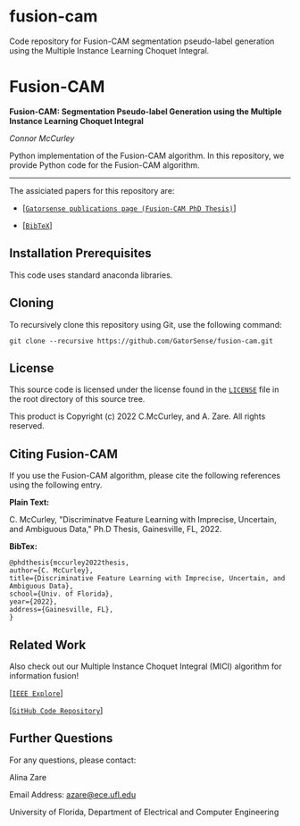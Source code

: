 # fusion-cam
Code repository for Fusion-CAM segmentation pseudo-label generation using the Multiple Instance Learning Choquet Integral.

# Fusion-CAM
**Fusion-CAM: Segmentation Pseudo-label Generation using the Multiple Instance Learning Choquet Integral**

_Connor McCurley_

Python implementation of the Fusion-CAM algorithm.  In this repository, we provide Python code for the Fusion-CAM algorithm.  

___
The assiciated papers for this repository are:

- [[`Gatorsense publications page (Fusion-CAM PhD Thesis)`]([https://ieeexplore.ieee.org/document/7743905](https://faculty.eng.ufl.edu/machine-learning/2023/02/discriminative-feature-learning-with-imprecise-uncertain-and-ambiguous-data/))]

- [[`BibTeX`](#CitingFusionCAM)]


## Installation Prerequisites

This code uses standard anaconda libraries.

## Cloning

To recursively clone this repository using Git, use the following command:

```
git clone --recursive https://github.com/GatorSense/fusion-cam.git
```

<!---
## Demo

Run `demo_main.py` in Python.

## Main Functions

The MICI Classifier Fusion and Regression Algorithm runs using the following functions.

1. MICI Classifier Fusion (generalized-mean model) Algorithm

```train_chi_softmax(TrainBags, TrainBagLabels, Parameters)```


## Inputs

#The *TrainBags* input is a (NumTrainBags,) numpy object array. Inside each element, (NumPntsInBag, nSources) numpy array -- Training bags data.

#The *TrainLabels* input is a (NumTrainBags,) numpy uint8 array that takes values of "1" and "0" for two-class classfication problems -- Training labels for each bag.


## Parameters
The parameters can be set in the following function:

```Parameters = set_mici_parameters.set_parameters()```
```
The parameters are in a Python argument parser with the following fields:
1. nPop: size of population
2. sigma: sigma of Gaussians in fitness function
3. maxIterations: maximum number of iterations
4. eta: percentage of time to make small-scale mutation
5. sampleVar: variance around sample mean
6. mean: mean of CI in fitness function. This value is always set to 1 (or very close to 1) if the positive label is "1".
7. analysis: if ="1", save all intermediate results
8. p: the power coefficient for the generalized-mean function. Empirically, setting p(1) to a large postive number and p(2) to a large negative number works well.
9. use_parallel: flag for using parallel processing in evolutionary optimization sampling.
```

*Parameters can be modified by users in Parameters = set_parameters() function.*

## Inventory

```
https://github.com/GatorSense/fusion-cam

└── root dir
    ├── mici_demo_main.py   //Run this. Main demo file.
    ├── demo_data_cl.mat  //Demo classification data
    ├── mici_choquet_integral.py  //Class file for the MICI with regular fuzzy measure
    ├── mici_choquet_integral_binary.py  //Class file for the MICI with binary fuzzy measure
    ├── set_mici_parameters.py  //Parameter file
```
-->

## License

This source code is licensed under the license found in the [`LICENSE`](LICENSE) file in the root directory of this source tree.

This product is Copyright (c) 2022 C.McCurley, and A. Zare. All rights reserved.

## <a name="CitingFusionCAM"></a>Citing Fusion-CAM

If you use the Fusion-CAM algorithm, please cite the following references using the following entry.

__Plain Text:__

C. McCurley, "Discriminatve Feature Learning with Imprecise, Uncertain, and Ambiguous Data," Ph.D Thesis, Gainesville, FL, 2022.


__BibTex:__
```
@phdthesis{mccurley2022thesis,
author={C. McCurley},
title={Discriminative Feature Learning with Imprecise, Uncertain, and Ambiguous Data},
school={Univ. of Florida},
year={2022},
address={Gainesville, FL},
}
```

## Related Work

Also check out our Multiple Instance Choquet Integral (MICI) algorithm for information fusion!

[[`IEEE Explore`](https://ieeexplore.ieee.org/document/7743905)] 

[[`GitHub Code Repository`](https://github.com/GatorSense/MICI)]

## Further Questions

For any questions, please contact:

Alina Zare

Email Address: azare@ece.ufl.edu

University of Florida, Department of Electrical and Computer Engineering

